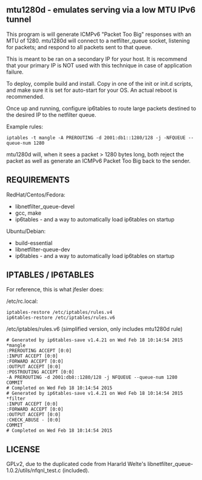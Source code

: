 mtu1280d - emulates serving via a low MTU IPv6 tunnel
----------------------------------------------------

This program is will generate ICMPv6 "Packet Too Big"
responses with an MTU of 1280. mtu1280d will connect to 
a netfilter_queue socket, listening for packets; and 
respond to all packets sent to that queue.

This is meant to be ran on a secondary IP for your host.
It is recommend that your primary IP is NOT used with
this technique in case of application failure.

To deploy, compile build and install.  Copy
in one of the init or init.d scripts, and make sure
it is set for auto-start for your OS.  An actual reboot
is recommended.

Once up and running, configure ip6tables to route
large packets destined to the desired IP to the netfilter queue.

Example rules:

```
iptables -t mangle -A PREROUTING -d 2001:db1::1280/128 -j -NFQUEUE --queue-num 1280
```

mtu1280d will, when it sees a packet > 1280 bytes long, 
both reject the packet as well as generate an ICMPv6 Packet Too Big
back to the sender.


REQUIREMENTS
------------

RedHat/Centos/Fedora:
 * libnetfilter_queue-devel
 * gcc, make
 * ip6tables - and a way to automatically load ip6tables on startup

Ubuntu/Debian:
 * build-essential 
 * libnetfilter-queue-dev 
 * ip6tables - and a way to automatically load ip6tables on startup


IPTABLES / IP6TABLES
--------------------

For reference, this is what jfesler does:

/etc/rc.local:
```
iptables-restore /etc/iptables/rules.v4
ip6tables-restore /etc/iptables/rules.v6
```

/etc/iptables/rules.v6 (simplified version, only includes mtu1280d rule)
```
# Generated by ip6tables-save v1.4.21 on Wed Feb 18 10:14:54 2015
*mangle
:PREROUTING ACCEPT [0:0]
:INPUT ACCEPT [0:0]
:FORWARD ACCEPT [0:0]
:OUTPUT ACCEPT [0:0]
:POSTROUTING ACCEPT [0:0]
-A PREROUTING -d 2001:db8::1280/128 -j NFQUEUE --queue-num 1280
COMMIT
# Completed on Wed Feb 18 10:14:54 2015
# Generated by ip6tables-save v1.4.21 on Wed Feb 18 10:14:54 2015
*filter
:INPUT ACCEPT [0:0]
:FORWARD ACCEPT [0:0]
:OUTPUT ACCEPT [0:0]
:CHECK_ABUSE - [0:0]
COMMIT
# Completed on Wed Feb 18 10:14:54 2015
```


LICENSE
-------
GPLv2, due to  the duplicated code from  Hararld Welte's
libnetfilter_queue-1.0.2/utils/nfqnl_test.c (included).



